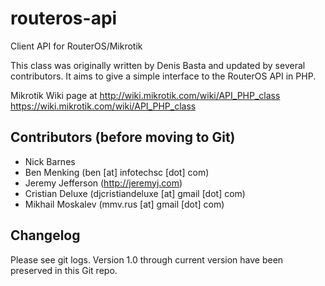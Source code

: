 # routeros-api
Client API for RouterOS/Mikrotik

This class was originally written by Denis Basta and updated by several contributors.  It aims to give a simple interface to the RouterOS API in PHP.

Mikrotik Wiki page at http://wiki.mikrotik.com/wiki/API_PHP_class
https://wiki.mikrotik.com/wiki/API_PHP_class  


## Contributors (before moving to Git)
* Nick Barnes
* Ben Menking (ben [at] infotechsc [dot] com)
* Jeremy Jefferson (http://jeremyj.com)
* Cristian Deluxe (djcristiandeluxe [at] gmail [dot] com)
* Mikhail Moskalev (mmv.rus [at] gmail [dot] com)

## Changelog

Please see git logs.  Version 1.0 through current version have been preserved in this Git repo.

